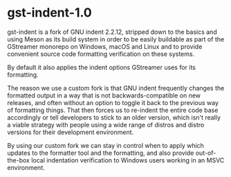 gst-indent-1.0
==============

gst-indent is a fork of GNU indent 2.2.12, stripped down to the basics and
using Meson as its build system in order to be easily buildable as part of
the GStreamer monorepo on Windows, macOS and Linux and to provide convenient
source code formatting verification on these systems.

By default it also applies the indent options GStreamer uses for its formatting.

The reason we use a custom fork is that GNU indent frequently changes the
formatted output in a way that is not backwards-compatible on new releases,
and often without an option to toggle it back to the previous way of formatting
things. That then forces us to re-indent the entire code base accordingly or
tell developers to stick to an older version, which isn't really a viable
strategy with people using a wide range of distros and distro versions
for their development environment.

By using our custom fork we can stay in control when to apply which updates to
the formatter tool and the formatting, and also provide out-of-the-box local
indentation verification to Windows users working in an MSVC environment.
